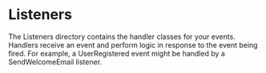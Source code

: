 # Listeners

The Listeners directory contains the handler classes for your events. Handlers receive an event and perform logic in response to the event being fired. For example, a UserRegistered event might be handled by a SendWelcomeEmail listener.